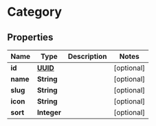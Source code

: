 # Category

## Properties
Name | Type | Description | Notes
------------ | ------------- | ------------- | -------------
**id** | [**UUID**](UUID.md) |  |  [optional]
**name** | **String** |  |  [optional]
**slug** | **String** |  |  [optional]
**icon** | **String** |  |  [optional]
**sort** | **Integer** |  |  [optional]
